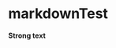 # markdownTest

<script>
alert("GitHub allows JS in markdown");
</script>

<strong>
Strong text
</strong>
